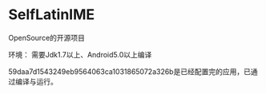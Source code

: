 # SelfLatinIME
OpenSource的开源项目 

环境：
需要Jdk1.7以上、Android5.0以上编译

59daa7d1543249eb9564063ca1031865072a326b是已经配置完的应用，已通过编译与运行。

